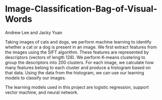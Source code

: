 # Image-Classification-Bag-of-Visual-Words

Andrew Lee and Jacky Yuan

Taking images of cats and dogs, we perform machine learning to identify whether a cat or a dog is present in an image. We first extract features from the images using the SIFT algorithm. These features are represented by descriptors (vectors of length 128). We perform K-means clustering to group the descriptors into 200 clusters. For each image, we calculate how many features belong to each cluster and produce a histogram based on that data. Using the data from the histogram, we can use our learning models to classify our images.

The learning models used in this project are logistic regression, support vector machine, and neural network.
